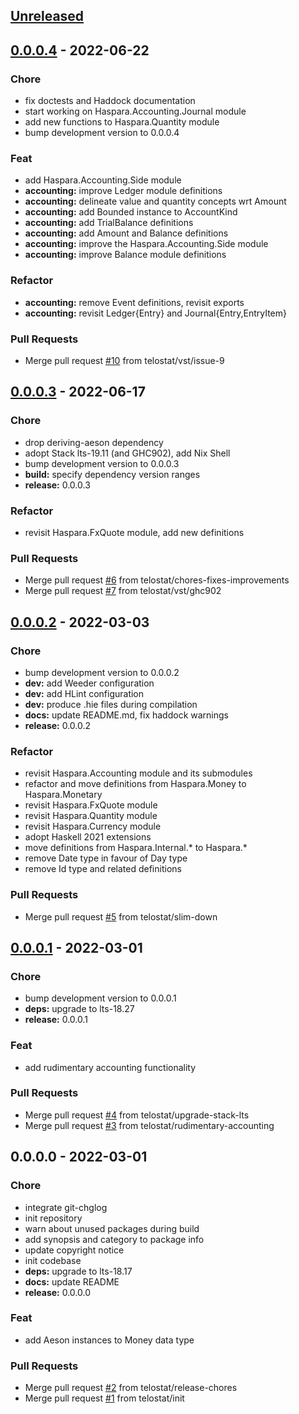 <a name="unreleased"></a>
## [Unreleased]


<a name="0.0.0.4"></a>
## [0.0.0.4] - 2022-06-22
### Chore
- fix doctests and Haddock documentation
- start working on Haspara.Accounting.Journal module
- add new functions to Haspara.Quantity module
- bump development version to 0.0.0.4

### Feat
- add Haspara.Accounting.Side module
- **accounting:** improve Ledger module definitions
- **accounting:** delineate value and quantity concepts wrt Amount
- **accounting:** add Bounded instance to AccountKind
- **accounting:** add TrialBalance definitions
- **accounting:** add Amount and Balance definitions
- **accounting:** improve the Haspara.Accounting.Side module
- **accounting:** improve Balance module definitions

### Refactor
- **accounting:** remove Event definitions, revisit exports
- **accounting:** revisit Ledger{Entry} and Journal{Entry,EntryItem}

### Pull Requests
- Merge pull request [#10](https://github.com/telostat/haspara/issues/10) from telostat/vst/issue-9


<a name="0.0.0.3"></a>
## [0.0.0.3] - 2022-06-17
### Chore
- drop deriving-aeson dependency
- adopt Stack lts-19.11 (and GHC902), add Nix Shell
- bump development version to 0.0.0.3
- **build:** specify dependency version ranges
- **release:** 0.0.0.3

### Refactor
- revisit Haspara.FxQuote module, add new definitions

### Pull Requests
- Merge pull request [#6](https://github.com/telostat/haspara/issues/6) from telostat/chores-fixes-improvements
- Merge pull request [#7](https://github.com/telostat/haspara/issues/7) from telostat/vst/ghc902


<a name="0.0.0.2"></a>
## [0.0.0.2] - 2022-03-03
### Chore
- bump development version to 0.0.0.2
- **dev:** add Weeder configuration
- **dev:** add HLint configuration
- **dev:** produce .hie files during compilation
- **docs:** update README.md, fix haddock warnings
- **release:** 0.0.0.2

### Refactor
- revisit Haspara.Accounting module and its submodules
- refactor and move definitions from Haspara.Money to Haspara.Monetary
- revisit Haspara.FxQuote module
- revisit Haspara.Quantity module
- revisit Haspara.Currency module
- adopt Haskell 2021 extensions
- move definitions from Haspara.Internal.* to Haspara.*
- remove Date type in favour of Day type
- remove Id type and related definitions

### Pull Requests
- Merge pull request [#5](https://github.com/telostat/haspara/issues/5) from telostat/slim-down


<a name="0.0.0.1"></a>
## [0.0.0.1] - 2022-03-01
### Chore
- bump development version to 0.0.0.1
- **deps:** upgrade to lts-18.27
- **release:** 0.0.0.1

### Feat
- add rudimentary accounting functionality

### Pull Requests
- Merge pull request [#4](https://github.com/telostat/haspara/issues/4) from telostat/upgrade-stack-lts
- Merge pull request [#3](https://github.com/telostat/haspara/issues/3) from telostat/rudimentary-accounting


<a name="0.0.0.0"></a>
## 0.0.0.0 - 2022-03-01
### Chore
- integrate git-chglog
- init repository
- warn about unused packages during build
- add synopsis and category to package info
- update copyright notice
- init codebase
- **deps:** upgrade to lts-18.17
- **docs:** update README
- **release:** 0.0.0.0

### Feat
- add Aeson instances to Money data type

### Pull Requests
- Merge pull request [#2](https://github.com/telostat/haspara/issues/2) from telostat/release-chores
- Merge pull request [#1](https://github.com/telostat/haspara/issues/1) from telostat/init


[Unreleased]: https://github.com/telostat/haspara/compare/0.0.0.4...HEAD
[0.0.0.4]: https://github.com/telostat/haspara/compare/0.0.0.3...0.0.0.4
[0.0.0.3]: https://github.com/telostat/haspara/compare/0.0.0.2...0.0.0.3
[0.0.0.2]: https://github.com/telostat/haspara/compare/0.0.0.1...0.0.0.2
[0.0.0.1]: https://github.com/telostat/haspara/compare/0.0.0.0...0.0.0.1
